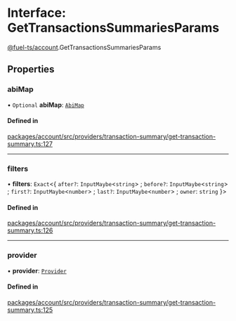 # Interface: GetTransactionsSummariesParams

[@fuel-ts/account](/api/Account/index.md).GetTransactionsSummariesParams

## Properties

### abiMap

• `Optional` **abiMap**: [`AbiMap`](/api/Account/index.md#abimap)

#### Defined in

[packages/account/src/providers/transaction-summary/get-transaction-summary.ts:127](https://github.com/FuelLabs/fuels-ts/blob/7c77a797/packages/account/src/providers/transaction-summary/get-transaction-summary.ts#L127)

___

### filters

• **filters**: `Exact`&lt;{ `after?`: `InputMaybe`&lt;`string`\> ; `before?`: `InputMaybe`&lt;`string`\> ; `first?`: `InputMaybe`&lt;`number`\> ; `last?`: `InputMaybe`&lt;`number`\> ; `owner`: `string`  }\>

#### Defined in

[packages/account/src/providers/transaction-summary/get-transaction-summary.ts:126](https://github.com/FuelLabs/fuels-ts/blob/7c77a797/packages/account/src/providers/transaction-summary/get-transaction-summary.ts#L126)

___

### provider

• **provider**: [`Provider`](/api/Account/Provider.md)

#### Defined in

[packages/account/src/providers/transaction-summary/get-transaction-summary.ts:125](https://github.com/FuelLabs/fuels-ts/blob/7c77a797/packages/account/src/providers/transaction-summary/get-transaction-summary.ts#L125)
